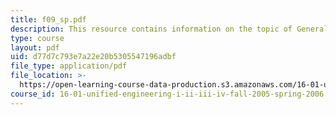 ```yaml
---
title: f09_sp.pdf
description: This resource contains information on the topic of General Wings.
type: course
layout: pdf
uid: d77d7c793e7a22e20b5305547196adbf
file_type: application/pdf
file_location: >-
  https://open-learning-course-data-production.s3.amazonaws.com/16-01-unified-engineering-i-ii-iii-iv-fall-2005-spring-2006/d77d7c793e7a22e20b5305547196adbf_f09_sp.pdf
course_id: 16-01-unified-engineering-i-ii-iii-iv-fall-2005-spring-2006
---
```

